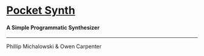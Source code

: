 # [Pocket Synth](https://sites.google.com/view/pocket-synth)
####  A Simple Programmatic Synthesizer
---
Phillip Michalowski & Owen Carpenter
